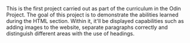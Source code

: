 This is the first project carried out as part of the curriculum in the Odin Project.
The goal of this project is to demonstrate the abilities learned during the HTML section. Within it, it'll be displayed capabilities such as adding images to the website, separate paragraphs correctly and distinguish different areas with the use of headings.


